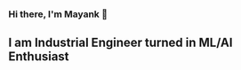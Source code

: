 ### Hi there, I'm Mayank 👋

## I am Industrial Engineer turned in ML/AI Enthusiast

<!--
**Mayank-Modashiya/Mayank-Modashiya** is a ✨ _special_ ✨ repository because its `README.md` (this file) appears on your GitHub profile.

Here are some ideas to get you started:

- 💻 I’m currently working on implementing AI/ML in Supply Chain industry
- 📚 My current focus is on solving complex Supply Chain problems
- 🤝 I’m looking to collaborate with other developers
- 🥅 2021 Goals: Build up a dashing portfolio
- 🎧 Fun fact: I love to listen to music and read books

--


### Languages and Tools:


<img align="left" alt="Python" width="36px" src="https://raw.githubusercontent.com/vkyprmr/vkyprmr/master/assets/png/python.png" />
<img align="left" alt="TensorFlow" width="24px" src="https://raw.githubusercontent.com/vkyprmr/vkyprmr/master/assets/png/tensorflow.png" />
<img align="left" alt="VSCode" width="24px" src="https://raw.githubusercontent.com/vkyprmr/vkyprmr/master/assets/png/vscode.png" />
<img align="left" alt="PyCharm" width="32px" src="https://raw.githubusercontent.com/vkyprmr/vkyprmr/master/assets/png/pycharm.png" />
<img align="left" alt="Jupyter" width="28px" src="https://raw.githubusercontent.com/vkyprmr/vkyprmr/master/assets/png/jupyter.png" />
<img align="left" alt="Git" width="30px" src="https://raw.githubusercontent.com/vkyprmr/vkyprmr/master/assets/png/git.png" />
<img align="left" alt="GitHub" width="32px" src="https://raw.githubusercontent.com/vkyprmr/vkyprmr/master/assets/png/github_white.png" />
<img align="left" alt="PyTorch" width="36px" src="https://raw.githubusercontent.com/vkyprmr/vkyprmr/master/assets/png/pytorch.png" />
<img align="left" alt="CSharp" width="32px" src="https://raw.githubusercontent.com/vkyprmr/vkyprmr/master/assets/png/csharp.png" />

<br />
<br />

--

<details>
  <summary>:zap: Github Stats</summary>

  <img align="left" alt="vkyprmr's Github Stats" src="https://github-readme-stats.vercel.app/api?username=vkyprmr&show_icons=true&hide_border=true&theme=dark" />
  <img align="left" alt="vkyprmr's Github Stats" src="https://github-readme-stats.vercel.app/api/top-langs/?username=vkyprmr&show_icons=true&hide_border=true&theme=dark" />

